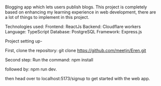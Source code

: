 Blogging app which lets users publish blogs. This project is completely based on enhancing my learning experience in web development, there are a lot of things to implement in this project.

Technologies used: 
Frontend: ReactJs
Backend: Cloudflare workers
Language: TypeScript
Database: PostgreSQL
Framework: Express.js 

Project setting up-

First, clone the repository:
git clone https://github.com/meetjn/Eren.git

Second step: 
Run the command: npm install

followed by: npm run dev. 

then head over to localhost:5173/signup to get started with the web app. 
